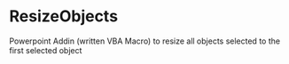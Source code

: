 # ResizeObjects
Powerpoint Addin (written VBA Macro) to resize all objects selected to the first selected object
